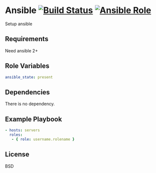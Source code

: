 Ansible [![Build Status](https://travis-ci.org/SimpliField/ansible.svg?branch=master)](https://travis-ci.org/SimpliField/ansible) [![Ansible Role](https://img.shields.io/ansible/role/10047.svg?maxAge=2592000)](https://galaxy.ansible.com/SimpliField/ansible/)
=========

Setup ansible

Requirements
------------

Need ansible 2+

Role Variables
--------------

```yaml
ansible_state: present
```

Dependencies
------------

There is no dependency.

Example Playbook
----------------

```yaml
- hosts: servers
  roles:
   - { role: username.rolename }
```

License
-------

BSD
